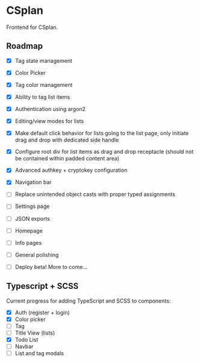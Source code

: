# CSplan
Frontend for CSplan.

## Roadmap
- [x] Tag state management
- [x] Color Picker
- [x] Tag color management
- [x] Ability to tag list items
- [x] Authentication using argon2
- [x] Editing/view modes for lists

- [x] Make default click behavior for lists going to the list page, only initiate drag and drop with dedicated side handle
- [x] Configure root div for list items as drag and drop receptacle (should not be contained within padded content area)

- [x] Advanced authkey + cryptokey configuration
- [x] Navigation bar
- [ ] Replace unintended object casts with proper typed assignments
- [ ] Settings page
- [ ] JSON exports
- [ ] Homepage
- [ ] Info pages
- [ ] General polishing
- [ ] Deploy beta!
More to come...

## Typescript + SCSS
Current progress for adding TypeScript and SCSS to components:
- [x] Auth (register + login)
- [x] Color picker
- [ ] Tag
- [ ] Title View (lists)
- [x] Todo List
- [ ] Navbar
- [ ] List and tag modals
